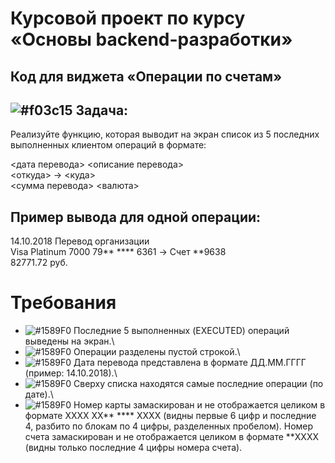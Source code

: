 # Курсовой проект по курсу «Основы backend-разработки»
## Код для виджета «Операции по счетам»

##  ![#f03c15](https://via.placeholder.com/15/f03c15/000000?text=+) Задача:
   Реализуйте функцию, которая выводит на экран список из 5 последних выполненных клиентом операций в формате:

   <дата перевода> <описание перевода>\
   <откуда> -> <куда>\
   <сумма перевода> <валюта>


## Пример вывода для одной операции:
14.10.2018 Перевод организации\
Visa Platinum 7000 79** **** 6361 -> Счет **9638\
82771.72 руб.   

# Требования
- ![#1589F0](https://via.placeholder.com/15/1589F0/000000?text=+) Последние 5 выполненных (EXECUTED) операций выведены на экран.\
- ![#1589F0](https://via.placeholder.com/15/1589F0/000000?text=+) Операции разделены пустой строкой.\
- ![#1589F0](https://via.placeholder.com/15/1589F0/000000?text=+) Дата перевода представлена в формате ДД.ММ.ГГГГ (пример: 14.10.2018).\
- ![#1589F0](https://via.placeholder.com/15/1589F0/000000?text=+) Сверху списка находятся самые последние операции (по дате).\
- ![#1589F0](https://via.placeholder.com/15/1589F0/000000?text=+) Номер карты замаскирован и не отображается целиком в формате XXXX XX** **** XXXX 
(видны первые 6 цифр и последние 4, разбито по блокам по 4 цифры, разделенных пробелом).
 Номер счета замаскирован и не отображается целиком в формате  **XXXX (видны только последние 4 цифры номера счета).



